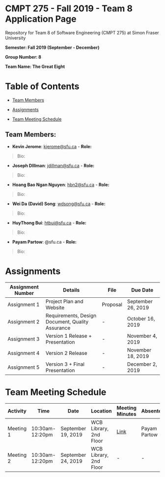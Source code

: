 # CMPT 275 - Fall 2019 - Team 8 Application Page
Repository for Team 8 of Software Engineering (CMPT 275) at Simon Fraser University

**Semester: Fall 2019 (September - December)**

**Group Number: 8**

**Team Name: The Great Eight**

# Table of Contents  

* [Team Members](https://github.com/Kevbot/cmpt275_fa2019_team8##team-members)

* [Assignments](https://github.com/Kevbot/cmpt275_fa2019_team8#assignments)

* [Team Meeting Schedule](https://github.com/Kevbot/cmpt275_fa2019_team8#team-meeting-schedule)



## Team Members:

* __Kevin Jerome__: kjerome@sfu.ca - __Role:__

> Bio:

* __Joseph DIllman__: jdillman@sfu.ca - __Role:__

> Bio:

* __Hoang Bao Ngan Nguyen__: hbn2@sfu.ca - __Role:__

> Bio:

* __Wei Da (David) Song__: wdsong@sfu.ca - __Role:__

> Bio:

* __HuyThong Bui__: htbui@sfu.ca - __Role:__

> Bio:

* __Payam Partow__: @sfu.ca - __Role:__

> Bio:

# Assignments

Assignment Number | Details | File | Due Date |
------------ | ------------- | -------------  | -------------  |
Assignment 1 | Project Plan and Website | Proposal| September 26, 2019 |
Assignment 2 | Requirements, Design Document, Quality Assurance | - | October 16, 2019 |
Assignment 3 | Version 1 Release + Presentation | - | November 4, 2019 |
Assignment 4 | Version 2 Release | - | November 18, 2019 |
Assignment 5 | Version 3 + Final Presentation | - | December 2, 2019 |

# Team Meeting Schedule

Activity | Time | Date | Location | Meeting Minutes | Absentees |
------------ | ------------- |  ------------- |------------- | ------------- | -------------  |
Meeting 1 | 10:30am-12:20pm | September 19, 2019 | WCB Library, 2nd Floor | [Link](https://drive.google.com/open?id=1yLuGmf8TSlW3ARCmibaVEn1uomV0mLQ9)| Payam Partow |
Meeting 2 | 10:30am-12:20pm | September 24, 2019 | WCB Library, 2nd Floor | - | - |


 
